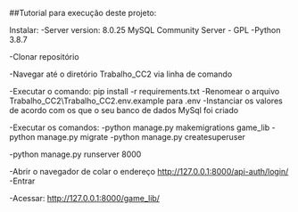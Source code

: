 ##Tutorial para execução deste projeto:

Instalar:
-Server version: 8.0.25 MySQL Community Server - GPL
-Python 3.8.7

-Clonar repositório

-Navegar até o diretório Trabalho_CC2 via linha de comando

-Executar o comando: pip install -r requirements.txt
-Renomear o arquivo Trabalho_CC2\Trabalho_CC2\.env.example para .env
-Instanciar os valores de acordo com os que o seu banco de dados MySql foi criado

-Executar os comandos:
-python manage.py makemigrations game_lib
-python manage.py migrate
-python manage.py createsuperuser

-python manage.py runserver 8000

-Abrir o navegador de colar o endereço http://127.0.0.1:8000/api-auth/login/
-Entrar

-Acessar: http://127.0.0.1:8000/game_lib/





